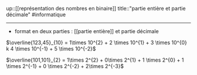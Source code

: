 up::[[représentation des nombres en binaire]]
title::"partie entière et partie décimale"
#informatique 

---

 - format en deux parties : [[partie entière]] et partie décimale


$\overline{123,45}_{10} = 1\times 10^{2} + 2 \times 10^{1}  + 3 \times 10^{0}  k 4 \times 10^{-1} + 5 \times 10^{-2}$

$\overline{101,101}_{2} = 1\times 2^{2} + 0\times 2^{1} + 1 \times 2^{0} + 1 \times 2^{-1} + 0 \times 2^{-2} + 2\times 2^{-3}$